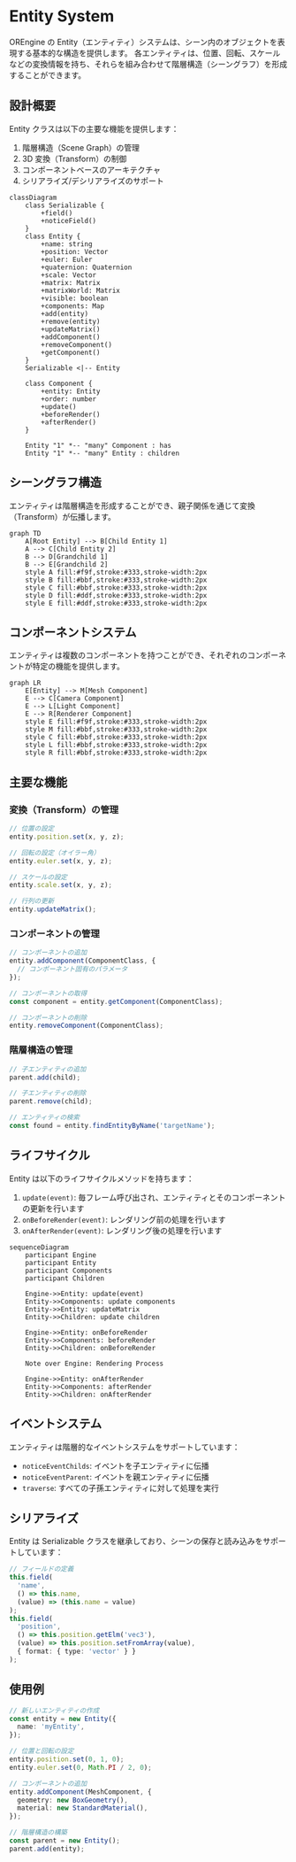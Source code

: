# Entity System

OREngine の Entity（エンティティ）システムは、シーン内のオブジェクトを表現する基本的な構造を提供します。
各エンティティは、位置、回転、スケールなどの変換情報を持ち、それらを組み合わせて階層構造（シーングラフ）を形成することができます。

## 設計概要

Entity クラスは以下の主要な機能を提供します：

1. 階層構造（Scene Graph）の管理
2. 3D 変換（Transform）の制御
3. コンポーネントベースのアーキテクチャ
4. シリアライズ/デシリアライズのサポート

```mermaid
classDiagram
    class Serializable {
        +field()
        +noticeField()
    }
    class Entity {
        +name: string
        +position: Vector
        +euler: Euler
        +quaternion: Quaternion
        +scale: Vector
        +matrix: Matrix
        +matrixWorld: Matrix
        +visible: boolean
        +components: Map
        +add(entity)
        +remove(entity)
        +updateMatrix()
        +addComponent()
        +removeComponent()
        +getComponent()
    }
    Serializable <|-- Entity

    class Component {
        +entity: Entity
        +order: number
        +update()
        +beforeRender()
        +afterRender()
    }

    Entity "1" *-- "many" Component : has
    Entity "1" *-- "many" Entity : children
```

## シーングラフ構造

エンティティは階層構造を形成することができ、親子関係を通じて変換（Transform）が伝播します。

```mermaid
graph TD
    A[Root Entity] --> B[Child Entity 1]
    A --> C[Child Entity 2]
    B --> D[Grandchild 1]
    B --> E[Grandchild 2]
    style A fill:#f9f,stroke:#333,stroke-width:2px
    style B fill:#bbf,stroke:#333,stroke-width:2px
    style C fill:#bbf,stroke:#333,stroke-width:2px
    style D fill:#ddf,stroke:#333,stroke-width:2px
    style E fill:#ddf,stroke:#333,stroke-width:2px
```

## コンポーネントシステム

エンティティは複数のコンポーネントを持つことができ、それぞれのコンポーネントが特定の機能を提供します。

```mermaid
graph LR
    E[Entity] --> M[Mesh Component]
    E --> C[Camera Component]
    E --> L[Light Component]
    E --> R[Renderer Component]
    style E fill:#f9f,stroke:#333,stroke-width:2px
    style M fill:#bbf,stroke:#333,stroke-width:2px
    style C fill:#bbf,stroke:#333,stroke-width:2px
    style L fill:#bbf,stroke:#333,stroke-width:2px
    style R fill:#bbf,stroke:#333,stroke-width:2px
```

## 主要な機能

### 変換（Transform）の管理

```typescript
// 位置の設定
entity.position.set(x, y, z);

// 回転の設定（オイラー角）
entity.euler.set(x, y, z);

// スケールの設定
entity.scale.set(x, y, z);

// 行列の更新
entity.updateMatrix();
```

### コンポーネントの管理

```typescript
// コンポーネントの追加
entity.addComponent(ComponentClass, {
  // コンポーネント固有のパラメータ
});

// コンポーネントの取得
const component = entity.getComponent(ComponentClass);

// コンポーネントの削除
entity.removeComponent(ComponentClass);
```

### 階層構造の管理

```typescript
// 子エンティティの追加
parent.add(child);

// 子エンティティの削除
parent.remove(child);

// エンティティの検索
const found = entity.findEntityByName('targetName');
```

## ライフサイクル

Entity は以下のライフサイクルメソッドを持ちます：

1. `update(event)`: 毎フレーム呼び出され、エンティティとそのコンポーネントの更新を行います
2. `onBeforeRender(event)`: レンダリング前の処理を行います
3. `onAfterRender(event)`: レンダリング後の処理を行います

```mermaid
sequenceDiagram
    participant Engine
    participant Entity
    participant Components
    participant Children

    Engine->>Entity: update(event)
    Entity->>Components: update components
    Entity->>Entity: updateMatrix
    Entity->>Children: update children

    Engine->>Entity: onBeforeRender
    Entity->>Components: beforeRender
    Entity->>Children: onBeforeRender

    Note over Engine: Rendering Process

    Engine->>Entity: onAfterRender
    Entity->>Components: afterRender
    Entity->>Children: onAfterRender
```

## イベントシステム

エンティティは階層的なイベントシステムをサポートしています：

- `noticeEventChilds`: イベントを子エンティティに伝播
- `noticeEventParent`: イベントを親エンティティに伝播
- `traverse`: すべての子孫エンティティに対して処理を実行

## シリアライズ

Entity は Serializable クラスを継承しており、シーンの保存と読み込みをサポートしています：

```typescript
// フィールドの定義
this.field(
  'name',
  () => this.name,
  (value) => (this.name = value)
);
this.field(
  'position',
  () => this.position.getElm('vec3'),
  (value) => this.position.setFromArray(value),
  { format: { type: 'vector' } }
);
```

## 使用例

```typescript
// 新しいエンティティの作成
const entity = new Entity({
  name: 'myEntity',
});

// 位置と回転の設定
entity.position.set(0, 1, 0);
entity.euler.set(0, Math.PI / 2, 0);

// コンポーネントの追加
entity.addComponent(MeshComponent, {
  geometry: new BoxGeometry(),
  material: new StandardMaterial(),
});

// 階層構造の構築
const parent = new Entity();
parent.add(entity);
```

